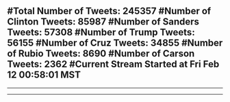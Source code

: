 #Total Number of Tweets: 245357 
#Number of Clinton Tweets: 85987
#Number of Sanders Tweets: 57308
#Number of Trump Tweets: 56155
#Number of Cruz Tweets: 34855
#Number of Rubio Tweets: 8690
#Number of Carson Tweets: 2362
#Current Stream Started at Fri Feb 12 00:58:01 MST
---
---
---
